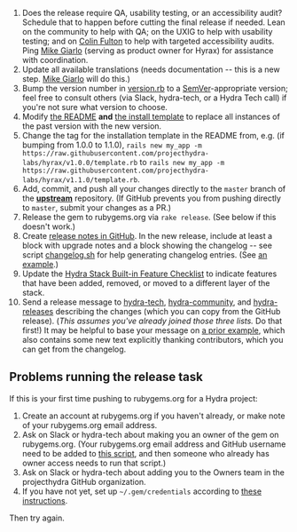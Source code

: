 1. Does the release require QA, usability testing, or an accessibility audit? Schedule that to happen before cutting the final release if needed. Lean on the community to help with QA; on the UXIG to help with usability testing; and on [Colin Fulton](https://github.com/justcolin) to help with targeted accessibility audits. Ping [Mike Giarlo](https://github.com/mjgiarlo) (serving as product owner for Hyrax) for assistance with coordination.
1. Update all available translations (needs documentation -- this is a new step. [Mike Giarlo](https://github.com/mjgiarlo) will do this.)
1. Bump the version number in [version.rb](https://github.com/projecthydra-labs/hyrax/blob/master/lib/hyrax/version.rb) to a [SemVer](http://semver.org/)-appropriate version; feel free to consult others (via Slack, hydra-tech, or a Hydra Tech call) if you're not sure what version to choose.
1. Modify [the README](https://github.com/projecthydra-labs/hyrax/blob/master/README.md) **and** [the install template](https://github.com/projecthydra-labs/hyrax/blob/master/template.rb) to replace all instances of the past version with the new version.
1. Change the tag for the installation template in the README from, e.g. (if bumping from 1.0.0 to 1.1.0), `rails new my_app -m https://raw.githubusercontent.com/projecthydra-labs/hyrax/v1.0.0/template.rb` to `rails new my_app -m https://raw.githubusercontent.com/projecthydra-labs/hyrax/v1.1.0/template.rb`.
1. Add, commit, and push all your changes directly to the `master` branch of the **[upstream](https://github.com/projecthydra-labs/hyrax)** repository. (If GitHub prevents you from pushing directly to `master`, submit your changes as a PR.)
1. Release the gem to rubygems.org via `rake release`. (See below if this doesn't work.)
1. Create [release notes in GitHub](https://github.com/projecthydra-labs/hyrax/releases/new). In the new release, include at least a block with upgrade notes and a block showing the changelog -- see script [changelog.sh](https://github.com/projecthydra/hydra/blob/master/script/changelog.sh) for help generating changelog entries. (See [an example](https://github.com/projecthydra-labs/hyrax/releases/tag/v6.4.0).)
1. Update the [Hydra Stack Built-in Feature Checklist](https://wiki.duraspace.org/display/hydra/Built-in+Feature+Checklist) to indicate features that have been added, removed, or moved to a different layer of the stack.
1. Send a release message to [hydra-tech](mailto:hydra-tech@googlegroups.com), [hydra-community](mailto:hydra-community@googlegroups.com), and [hydra-releases](mailto:hydra-releases@googlegroups.com) describing the changes (which you can copy from the GitHub release). (*This assumes you've already joined those three lists.* Do that first!) It may be helpful to base your message on [a prior example](https://groups.google.com/forum/#!topic/hydra-releases/SvQAhtIgpqA), which also contains some new text explicitly thanking contributors, which you can get from the changelog.

## Problems running the release task

If this is your first time pushing to rubygems.org for a Hydra project:
  1. Create an account at rubygems.org if you haven't already, or make note of your rubygems.org email address.
  1. Ask on Slack or hydra-tech about making you an owner of the gem on rubygems.org. (Your rubygems.org email address and GitHub username need to be added to [this script](https://github.com/projecthydra/hydra/blob/master/script/grant_revoke_gem_authority.rb#L19), and then someone who already has owner access needs to run that script.)
  1. Ask on Slack or hydra-tech about adding you to the Owners team in the projecthydra GitHub organization.
  1. If you have not yet, set up `~/.gem/credentials` according to [these instructions](https://rubygems.org/profile/edit).

Then try again.